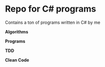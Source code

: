 # Repo for C# programs

Contains a ton of programs written in C# by me

 **Algorithms**

 **Programs**

 **TDD**

 **Clean Code**
